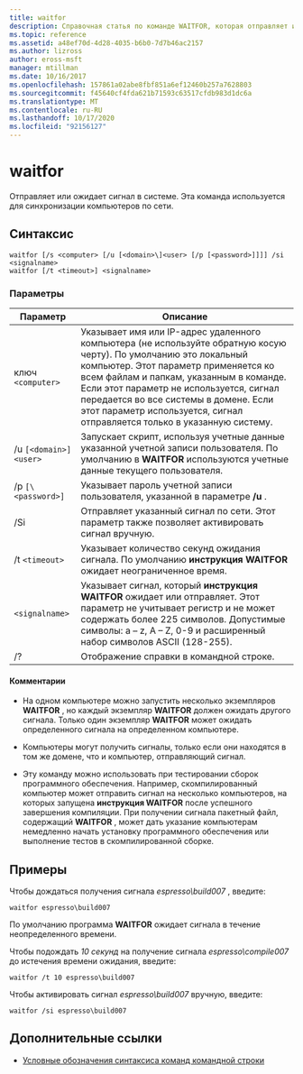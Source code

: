 ```yaml
---
title: waitfor
description: Справочная статья по команде WAITFOR, которая отправляет или ожидает сигнала в системе.
ms.topic: reference
ms.assetid: a48ef70d-4d28-4035-b6b0-7d7b46ac2157
ms.author: lizross
author: eross-msft
manager: mtillman
ms.date: 10/16/2017
ms.openlocfilehash: 157861a02abe8fbf851a6ef12460b257a7628803
ms.sourcegitcommit: f45640cf4fda621b71593c63517cfdb983d1dc6a
ms.translationtype: MT
ms.contentlocale: ru-RU
ms.lasthandoff: 10/17/2020
ms.locfileid: "92156127"
---
```

# <a name="waitfor"></a>waitfor

Отправляет или ожидает сигнал в системе. Эта команда используется для синхронизации компьютеров по сети.

## <a name="syntax"></a>Синтаксис

```
waitfor [/s <computer> [/u [<domain>\]<user> [/p [<password>]]]] /si <signalname>
waitfor [/t <timeout>] <signalname>
```

### <a name="parameters"></a>Параметры

| Параметр | Описание |
|--|--|
| ключ `<computer>` | Указывает имя или IP-адрес удаленного компьютера (не используйте обратную косую черту). По умолчанию это локальный компьютер. Этот параметр применяется ко всем файлам и папкам, указанным в команде. Если этот параметр не используется, сигнал передается во все системы в домене. Если этот параметр используется, сигнал отправляется только в указанную систему. |
| /u `[<domain>]<user>` | Запускает скрипт, используя учетные данные указанной учетной записи пользователя. По умолчанию в **WAITFOR** используются учетные данные текущего пользователя. |
| /p `[\<password>]` | Указывает пароль учетной записи пользователя, указанной в параметре **/u** . |
| /Si | Отправляет указанный сигнал по сети. Этот параметр также позволяет активировать сигнал вручную. |
| /t `<timeout>` | Указывает количество секунд ожидания сигнала. По умолчанию **инструкция WAITFOR** ожидает неограниченное время. |
| `<signalname>` | Указывает сигнал, который **инструкция WAITFOR** ожидает или отправляет. Этот параметр не учитывает регистр и не может содержать более 225 символов. Допустимые символы: a – z, A – Z, 0-9 и расширенный набор символов ASCII (128-255). |
| /? | Отображение справки в командной строке. |

#### <a name="remarks"></a>Комментарии

- На одном компьютере можно запустить несколько экземпляров **WAITFOR** , но каждый экземпляр **WAITFOR** должен ожидать другого сигнала. Только один экземпляр **WAITFOR** может ожидать определенного сигнала на определенном компьютере.

- Компьютеры могут получить сигналы, только если они находятся в том же домене, что и компьютер, отправляющий сигнал.

- Эту команду можно использовать при тестировании сборок программного обеспечения. Например, скомпилированный компьютер может отправить сигнал на несколько компьютеров, на которых запущена **инструкция WAITFOR** после успешного завершения компиляции. При получении сигнала пакетный файл, содержащий **WAITFOR** , может дать указание компьютерам немедленно начать установку программного обеспечения или выполнение тестов в скомпилированной сборке.

## <a name="examples"></a>Примеры

Чтобы дождаться получения сигнала *espresso\build007* , введите:

```
waitfor espresso\build007
```

По умолчанию программа **WAITFOR** ожидает сигнала в течение неопределенного времени.

Чтобы подождать *10 секунд* на получение сигнала *espresso\compile007* до истечения времени ожидания, введите:

```
waitfor /t 10 espresso\build007
```

Чтобы активировать сигнал *espresso\build007* вручную, введите:

```
waitfor /si espresso\build007
```

## <a name="additional-references"></a>Дополнительные ссылки

- [Условные обозначения синтаксиса команд командной строки](command-line-syntax-key.md)
